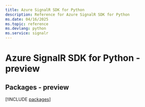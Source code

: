 ```yaml
---
title: Azure SignalR SDK for Python
description: Reference for Azure SignalR SDK for Python
ms.date: 04/16/2025
ms.topic: reference
ms.devlang: python
ms.service: signalr
---
```

# Azure SignalR SDK for Python - preview
## Packages - preview
[!INCLUDE [packages](signalr-index.md)]